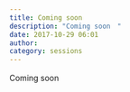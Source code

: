 ```yaml
---
title: Coming soon　
description: "Coming soon　"
date: 2017-10-29 06:01
author: 
category: sessions
---
```

Coming soon　